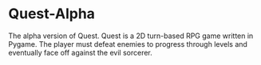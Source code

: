 # Quest-Alpha
The alpha version of Quest.
Quest is a 2D turn-based RPG game written in Pygame. The player must defeat enemies to progress through levels and eventually face off against the evil sorcerer.
